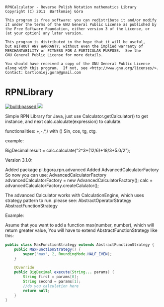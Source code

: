     RPNCalculator - Reverse Polish Notation mathematics Library
    Copyright (C) 2011  Bartłomiej Góra

    This program is free software: you can redistribute it and/or modify
    it under the terms of the GNU General Public License as published by
    the Free Software Foundation, either version 3 of the License, or
    (at your option) any later version.

    This program is distributed in the hope that it will be useful,
    but WITHOUT ANY WARRANTY; without even the implied warranty of
    MERCHANTABILITY or FITNESS FOR A PARTICULAR PURPOSE.  See the
    GNU General Public License for more details.

    You should have received a copy of the GNU General Public License
    along with this program.  If not, see <http://www.gnu.org/licenses/>.
    Contact: bartlomiej.gora@gmail.com


# RPNLibrary

<a href="https://travis-ci.org/bartlomiej-gora/RPNLibrary">
<img alt="build:passed" src="https://travis-ci.org/bartlomiej-gora/RPNLibrary.svg">
</a>
<a href="https://www.codacy.com/app/bartlomiej.gora/RPNLibrary?utm_source=github.com&amp;utm_medium=referral&amp;utm_content=bartlomiej-gora/RPNLibrary&amp;utm_campaign=Badge_Grade"><img src="https://api.codacy.com/project/badge/Grade/94cbf471a20048989c9b066f6ad4d414"/></a>

Simple RPN Library for Java, just use Calculator.getCalculator() to get instance, 
and next calc.calculate(expression) to calulate.

functionalities:
+,-,*,/ with ()
Sin, cos, tg, ctg.

example: 

BigDecimal result = calc.calculate("2^3*(12/6)+18/3+5.0/2");


Version 3.1.0:

Added package pl.bgora.rpn.advanced
Added AdvancedCalculatorFactory
So now you can use:
        AdvancedCalculatorFactory advancedCalculatorFactory = new AdvancedCalculatorFactory();
        calc = advancedCalculatorFactory.createCalulator();

The advanced Calculator works with CalculationEngine, which uses strategy pattern to run.
please see:
AbstractOperatorStrategy
AbstractFunctionStrategy

Example:

Asume that you want to add a function max(number, number), which will return greater value, You will have to extend
AbstractFunctionStrategy like this:

```java
public class MaxFunctionStrategy extends AbstractFunctionStrategy {
    public MaxFunctionStrategy() {
        super("max", 2, RoundingMode.HALF_EVEN);
    }

    @Override
    public BigDecimal execute(String... params) {
        String first = params[0];
        String second = params[1];
        //do you calculation here
        return null;
    }
}
```
